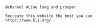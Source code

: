 
    @channel #Live long and prosper

    Recreate this website the best you can
    https://www.kli.org/
